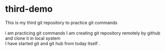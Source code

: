 # third-demo
This is my third git repository to practice git commands  
<br>
i am practicing git commands 
I am creating git repository remotely by github and clone it in local system 
<br>
I have started git and git hub from today itself .
